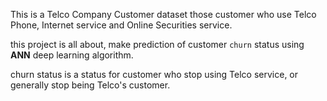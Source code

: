 
This is a  Telco Company Customer dataset those customer who use Telco Phone, Internet service and Online Securities service.

this project is all about,
make prediction of customer `churn` status using **ANN** deep learning algorithm.

churn status is a status for customer who stop using Telco service, or generally stop being Telco's customer.